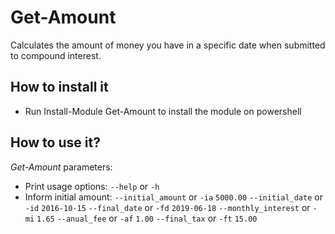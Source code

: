# Get-Amount
Calculates the amount of money you have in a specific date when submitted to compound interest.

## How to install it
- Run Install-Module Get-Amount to install the module on powershell

## How to use it?

*Get-Amount* parameters:

- Print usage options:
`--help` or `-h`
- Inform initial amount:
`--initial_amount` or `-ia` `5000.00`
`--initial_date` or `-id` `2016-10-15`
`--final_date` or `-fd` `2019-06-18`
`--monthly_interest` or `-mi` `1.65`
`--anual_fee` or `-af` `1.00`
`--final_tax` or `-ft` `15.00`